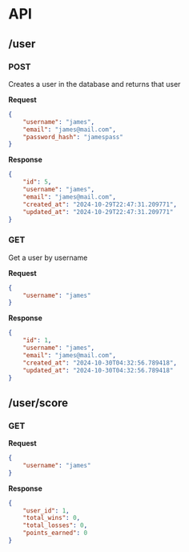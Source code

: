 # API

## /user

### POST

Creates a user in the database and returns that user

**Request**

```json
{
    "username": "james",
    "email": "james@mail.com",
    "password_hash": "jamespass"
}
```

**Response**

```json
{
    "id": 5,
    "username": "james",
    "email": "james@mail.com",
    "created_at": "2024-10-29T22:47:31.209771",
    "updated_at": "2024-10-29T22:47:31.209771"
}
```

### GET

Get a user by username

**Request**

```json
{
    "username": "james"
}
```

**Response**

```json
{
    "id": 1,
    "username": "james",
    "email": "james@mail.com",
    "created_at": "2024-10-30T04:32:56.789418",
    "updated_at": "2024-10-30T04:32:56.789418"
}
```

## /user/score

### GET

**Request**

```json
{
    "username": "james"
}
```

**Response**

```json
{
    "user_id": 1,
    "total_wins": 0,
    "total_losses": 0,
    "points_earned": 0
}
```
